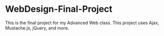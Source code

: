 # WebDesign-Final-Project
This is the final project for my Advanced Web class.
This project uses Ajax, Mustache.js, jQuery, and more.

